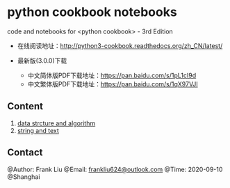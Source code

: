 # python cookbook notebooks
code and notebooks for &lt;python cookbook>  - 3rd Edition

* 在线阅读地址：<http://python3-cookbook.readthedocs.org/zh_CN/latest/>

* 最新版(3.0.0)下载
    * 中文简体版PDF下载地址：<https://pan.baidu.com/s/1pL1cI9d>
    * 中文繁体版PDF下载地址：<https://pan.baidu.com/s/1qX97VJI>

## Content

1. [data strcture and algorithm](./1.data-strcture-and-algorithm.ipynb)
2. [string and text](./2.string-and-text.ipynb)

## Contact

@Author: Frank Liu
@Email: frankliu624@outlook.com
@Time: 2020-09-10
@Shanghai